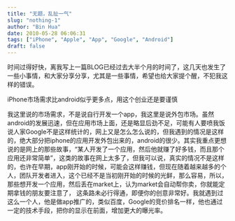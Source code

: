 ```yaml
---
title: "无题，乱扯一气"
slug: "nothing-1"
author: "Bin Hua"
date: 2010-05-28 06:06:31
tags: ["iPhone", "Apple", "App", "Google", "Android"]
draft: false
---
```


时间过得好快，离我写上一篇BLOG已经过去大半个月的时间了，这几天也发生了一些小事情，和大家分享分享，尤其是一些事情，希望也给大家提个醒，不犯我这样的错误。

iPhone市场需求比android似乎更多点，用这个创业还是要谨慎

我这里说的市场需求，不是说自行开发一个app，我这里是说外包市场。虽然android的发展迅速，但在应用市场上面，还是略显后劲不足，可能有人要喷我饭说人家Google不是这样统计的，网上又是怎么怎么说的，但我遇到的情况是这样的，绝大部分把iphone的应用开发外包出来的，android的很少。其实我重点更想说的是网上的那些故事，“某人开发了一个应用，然后他就赚了好多钱，而且那个应用还非常简单”，这类的故事在网上太多了，但我可以说，真实的情况不是这样的，也许在早期，app刚开始的时候，可能会这样赚钱，但现在随着越来越多的个人，团队开发者进入，这个已经不是当初刚开始的时候的光鲜，那么容易，所以，那些想开发一个应用，然后丢在market上，认为market会自动帮你卖，你就能定期拿钱的朋友要注意了， 这条路未必行得通，即便你的创意非常好。我就遇到过这么一个人，他是做app推广的，类似百度，Google的竞价排名一样，他也通过一定的技术手段，把你的显示在前面，增加更大的曝光率。
